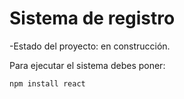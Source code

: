 <h1>Sistema de registro</h1>

-Estado del proyecto: en construcción.

Para ejecutar el sistema debes poner:

```npm install react```
